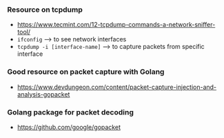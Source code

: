 ### Resource on tcpdump 

* https://www.tecmint.com/12-tcpdump-commands-a-network-sniffer-tool/
* `ifconfig` --> to see network interfaces
* `tcpdump -i [interface-name]` --> to capture packets from specific interface

### Good resource on packet capture with Golang

* https://www.devdungeon.com/content/packet-capture-injection-and-analysis-gopacket

### Golang package for packet decoding

* https://github.com/google/gopacket
